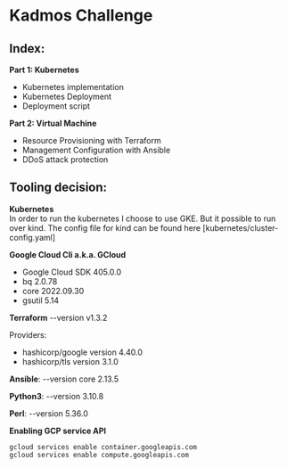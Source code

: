 # Kadmos Challenge 

## Index: 


**Part 1: Kubernetes**
- Kubernetes implementation
- Kubernetes Deployment 
- Deployment script
  
**Part 2: Virtual Machine**
- Resource Provisioning with Terraform
- Management Configuration with Ansible
- DDoS attack protection 


## Tooling decision: 

**Kubernetes** <br>
In order to run the kubernetes I choose to use GKE. But it possible to run over kind. 
The config file for kind can be found here [kubernetes/cluster-config.yaml]

**Google Cloud Cli a.k.a. GCloud** 
- Google Cloud SDK 405.0.0
- bq 2.0.78
- core 2022.09.30
- gsutil 5.14

**Terraform**
--version v1.3.2

Providers: 
- hashicorp/google version 4.40.0
- hashicorp/tls version 3.1.0

**Ansible**:
--version core 2.13.5

**Python3**:
--version 3.10.8

**Perl**:
--version 5.36.0



**Enabling GCP service API** 

``gcloud services enable container.googleapis.com``
<br>
``gcloud services enable compute.googleapis.com``


